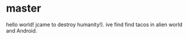 # master
hello world! 
jcame to destroy humanity!).
ive find find tacos in alien world and Android.
